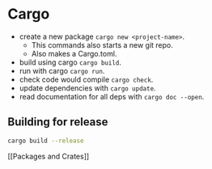 # Cargo
- create a new package `cargo new <project-name>`.
	- This commands also starts a new git repo.
	- Also makes a Cargo.toml.
- build using cargo `cargo build`.
- run with cargo `cargo run`.
- check code would compile `cargo check`.
- update dependencies with `cargo update`.
- read documentation for all deps with `cargo doc --open`. 
 
## Building for release
```bash
cargo build --release
```

[[Packages and Crates]]
